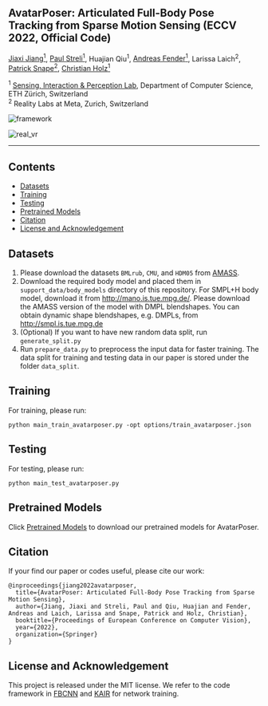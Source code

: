 ## AvatarPoser: Articulated Full-Body Pose Tracking from Sparse Motion Sensing (ECCV 2022, Official Code)

[Jiaxi Jiang<sup>1</sup>](https://www.jiaxi-jiang.com/), [Paul Streli<sup>1</sup>](https://www.paulstreli.com), Huajian Qiu<sup>1</sup>, [Andreas Fender<sup>1</sup>](http://www.andreasfender.com/), Larissa Laich<sup>2</sup>, [Patrick Snape<sup>2</sup>](http://patricksnape.github.io/), [Christian Holz<sup>1</sup>](https://www.christianholz.net)<br/>

<sup>1</sup> [Sensing, Interaction & Perception Lab](https://siplab.org), Department of Computer Science, ETH Zürich, Switzerland <br/>
<sup>2</sup> Reality Labs at Meta, Zurich, Switzerland <br/>


![framework](https://github.com/eth-siplab/AvatarPoser/tree/master/figs/framework.jpg)

![real_vr](https://github.com/eth-siplab/AvatarPoser/tree/master/figs/real_vr.jpg)


___________

Contents
----------

* [Datasets](#datasets)
* [Training](#training)
* [Testing](#testing)
* [Pretrained Models](#pretrained-models)
* [Citation](#citation)
* [License and Acknowledgement](#license-and-acknowledgement)

Datasets
----------
1. Please download the datasets `BMLrub`, `CMU`, and `HDM05` from [AMASS](https://amass.is.tue.mpg.de/index.html).
2. Download the required body model and placed them in `support_data/body_models` directory of this repository. For SMPL+H body model, download it from http://mano.is.tue.mpg.de/. Please download the AMASS version of the model with DMPL blendshapes. You can obtain dynamic shape blendshapes, e.g. DMPLs, from http://smpl.is.tue.mpg.de
3. (Optional) If you want to have new random data split, run `generate_split.py`
4. Run `prepare_data.py` to preprocess the input data for faster training. The data split for training and testing data in our paper is stored under the folder `data_split`.

Training
----------
For training, please run:
```
python main_train_avatarposer.py -opt options/train_avatarposer.json
```
Testing
----------
For testing, please run:
```
python main_test_avatarposer.py
```
Pretrained Models
----------
Click [Pretrained Models]() to download our pretrained models for AvatarPoser.

Citation
----------
If your find our paper or codes useful, please cite our work:

    @inproceedings{jiang2022avatarposer,
      title={AvatarPoser: Articulated Full-Body Pose Tracking from Sparse Motion Sensing},
      author={Jiang, Jiaxi and Streli, Paul and Qiu, Huajian and Fender, Andreas and Laich, Larissa and Snape, Patrick and Holz, Christian},
      booktitle={Proceedings of European Conference on Computer Vision},
      year={2022},
      organization={Springer}
    }

License and Acknowledgement
----------
This project is released under the MIT license. We refer to the code framework in  [FBCNN](https://github.com/jiaxi-jiang/FBCNN/) and [KAIR](https://github.com/cszn/KAIR) for network training. 
